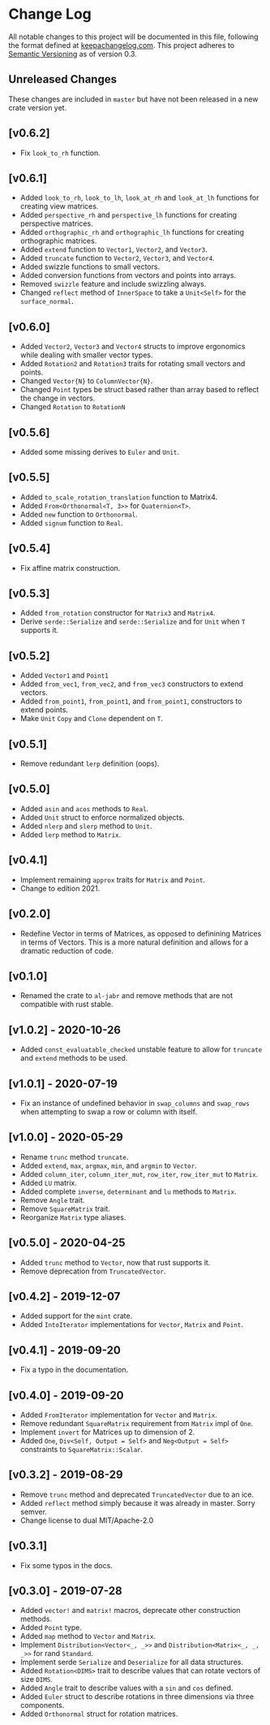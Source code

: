 # Change Log

All notable changes to this project will be documented in this file, following
the format defined at [keepachangelog.com](http://keepachangelog.com/).
This project adheres to [Semantic Versioning](http://semver.org/) as of version 0.3.

## Unreleased Changes
These changes are included in `master` but have not been released in a new crate version yet.

## [v0.6.2]
- Fix `look_to_rh` function.

## [v0.6.1]
- Added `look_to_rh`, `look_to_lh`, `look_at_rh` and `look_at_lh` functions for creating view 
  matrices.
- Added `perspective_rh` and `perspective_lh` functions for creating perspective matrices.
- Added `orthographic_rh` and `orthographic_lh` functions for creating orthographic matrices.
- Added `extend` function to `Vector1`, `Vector2`, and `Vector3`.
- Added `truncate` function to `Vector2`, `Vector3`, and `Vector4`.
- Added swizzle functions to small vectors.
- Added conversion functions from vectors and points into arrays.
- Removed `swizzle` feature and include swizzling always. 
- Changed `reflect` method of `InnerSpace` to take a `Unit<Self>` for the `surface_normal`.

## [v0.6.0]
- Added `Vector2`, `Vector3` and `Vector4` structs to improve ergonomics while dealing with smaller
  vector types.
- Added `Rotation2` and `Rotation3` traits for rotating small vectors and points.
- Changed `Vector{N}` to `ColumnVector{N}`.
- Changed `Point` types be struct based rather than array based to reflect the change in vectors.
- Changed `Rotation` to `RotationN`

## [v0.5.6]
- Added some missing derives to `Euler` and `Unit`.

## [v0.5.5]
- Added `to_scale_rotation_translation` function to Matrix4.
- Added `From<Orthonormal<T, 3>>` for `Quaternion<T>`.
- Added `new` function to `Orthonormal`.
- Added `signum` function to `Real`.

## [v0.5.4]
- Fix affine matrix construction.

## [v0.5.3]

- Added `from_rotation` constructor for `Matrix3` and `Matrix4`.
- Derive `serde::Serialize` and `serde::Serialize` and for `Unit` when `T` supports it.

## [v0.5.2]

- Added `Vector1` and `Point1`
- Added `from_vec1`, `from_vec2`, and `from_vec3` constructors to extend vectors.
- Added `from_point1`, `from_point1`, and `from_point1`, constructors to extend points.
- Make `Unit` `Copy` and `Clone` dependent on `T`.

## [v0.5.1]

- Remove redundant `lerp` definition (oops).

## [v0.5.0]

- Added `asin` and `acos` methods to `Real`.
- Added `Unit` struct to enforce normalized objects.
- Added `nlerp` and `slerp` method to `Unit`.
- Added `lerp` method to `Matrix`.

## [v0.4.1] 

- Implement remaining `approx` traits for `Matrix` and `Point`.
- Change to edition 2021.

## [v0.2.0]

- Redefine Vector in terms of Matrices, as opposed to definining Matrices in terms of Vectors.
  This is a more natural definition and allows for a dramatic reduction of code.

## [v0.1.0] 

- Renamed the crate to `al-jabr` and remove methods that are not compatible with rust stable.

## [v1.0.2] - 2020-10-26

- Added `const_evaluatable_checked` unstable feature to allow for `truncate` and `extend` methods to be used.

## [v1.0.1] - 2020-07-19

- Fix an instance of undefined behavior in `swap_columns` and `swap_rows` when attempting to 
  swap a row or column with itself.

## [v1.0.0] - 2020-05-29

- Rename `trunc` method `truncate`.
- Added `extend`, `max`, `argmax`, `min`, and `argmin` to `Vector`.
- Added `column_iter`, `column_iter_mut`, `row_iter`, `row_iter_mut` to `Matrix`.
- Added `LU` matrix.
- Added complete `inverse`, `determinant` and `lu` methods to `Matrix`.
- Remove `Angle` trait.
- Remove `SquareMatrix` trait. 
- Reorganize `Matrix` type aliases. 

## [v0.5.0] - 2020-04-25

- Added `trunc` method to `Vector`, now that rust supports it. 
- Remove deprecation from `TruncatedVector`. 

## [v0.4.2] - 2019-12-07

- Added support for the `mint` crate.
- Added `IntoIterator` implementations for `Vector`, `Matrix` and `Point`.

## [v0.4.1] - 2019-09-20

- Fix a typo in the documentation.

## [v0.4.0] - 2019-09-20

- Added `FromIterator` implementation for `Vector` and `Matrix`.
- Remove redundant `SquareMatrix` requirement from  `Matrix` impl of `One`.
- Implement `invert`  for Matrices up to dimension of 2.
- Added `One`, `Div<Self, Output = Self>` and `Neg<Output = Self>` constraints 
  to `SquareMatrix::Scalar`.

## [v0.3.2] - 2019-08-29

- Remove `trunc` method and deprecated `TruncatedVector` due to an ice.
- Added `reflect` method simply because it was already in master. Sorry semver.
- Change license to dual MIT/Apache-2.0

## [v0.3.1] 

- Fix some typos in the docs.

## [v0.3.0] - 2019-07-28

- Added `vector!` and `matrix!` macros, deprecate other construction methods.
- Added `Point` type.
- Added `map` method to `Vector` and `Matrix`.
- Implement `Distribution<Vector<_, _>>` and `Distribution<Matrix<_, _, _>>` for
  rand `Standard`.
- Implement serde `Serialize` and `Deserialize` for all data structures.
- Added `Rotation<DIMS>` trait to describe values that can rotate vectors of size `DIMS`.
- Added `Angle` trait to describe values with a `sin` and `cos` defined. 
- Added `Euler` struct to describe rotations in three dimensions via three components. 
- Added `Orthonormal` struct for rotation matrices. 


